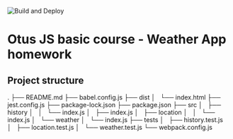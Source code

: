 ![Build and Deploy](https://github.com/jev11/otus-weather-forecast/actions/workflows/deploy.yml/badge.svg)

# Otus JS basic course - Weather App homework

## Project structure

.
├── README.md
├── babel.config.js
├── dist
│   └── index.html
├── jest.config.js
├── package-lock.json
├── package.json
├── src
│   ├── history
│   │   └── index.js
│   ├── index.js
│   ├── location
│   │   └── index.js
│   └── weather
│   └── index.js
├── tests
│   ├── history.test.js
│   ├── location.test.js
│   └── weather.test.js
└── webpack.config.js
